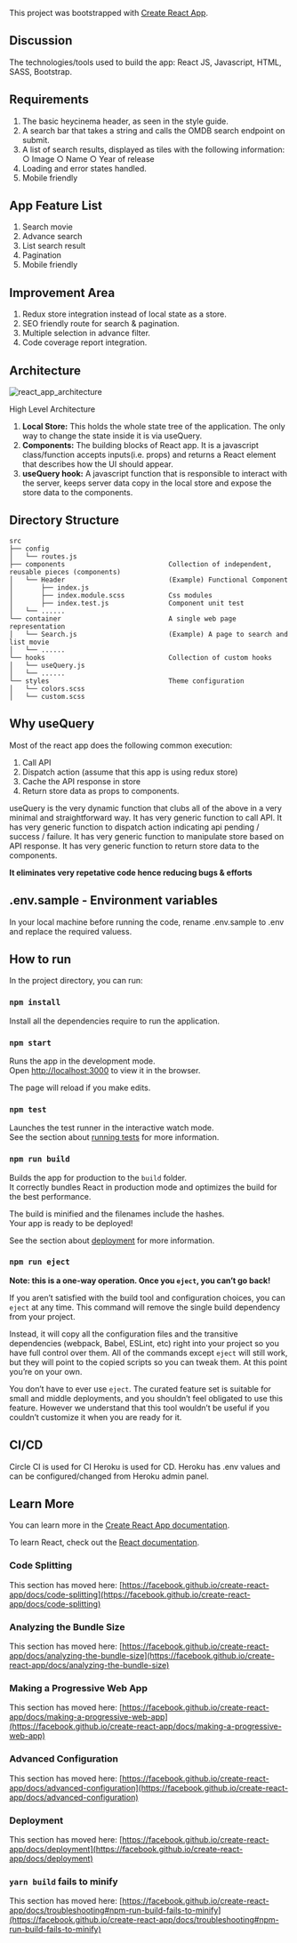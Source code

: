 This project was bootstrapped with [Create React App](https://github.com/facebook/create-react-app).

## Discussion

The technologies/tools used to build the app: React JS, Javascript, HTML, SASS, Bootstrap.

## Requirements

1. The basic ​heycinema​ ​header, as seen in the style guide.
2. A ​search bar​ that takes a string and calls the OMDB search endpoint on submit.
3. A list of ​search results​, displayed as ​tiles​ with the following information: ○ Image ○ Name ○ Year of release
4. Loading and error states handled.
5. Mobile friendly

## App Feature List

1. Search movie
2. Advance search
3. List search result
4. Pagination
5. Mobile friendly

## Improvement Area

1. Redux store integration instead of local state as a store.
2. SEO friendly route for search & pagination.
3. Multiple selection in advance filter.
4. Code coverage report integration.

## Architecture

![react_app_architecture](https://user-images.githubusercontent.com/4952523/74857238-6c305600-5369-11ea-8b36-4a4c062ce3f3.jpg)

High Level Architecture

1. **Local Store:** This holds the whole state tree of the application. The only way to change the state inside it is via useQuery.
2. **Components:** The building blocks of React app. It is a javascript class/function accepts inputs(i.e. props) and returns a React element that describes how the UI should appear.
3. **useQuery hook:** A javascript function that is responsible to interact with the server, keeps server data copy in the local store and expose the store data to the components.

## Directory Structure

```
src
├── config
│   └── routes.js
├── components                          Collection of independent, reusable pieces (components)
│   └── Header                          (Example) Functional Component                                                    
│       ├── index.js                                                     
│       ├── index.module.scss           Css modules                                                    
│       ├── index.test.js               Component unit test   
│   └── ......  
└── container                           A single web page representation
│   └── Search.js                       (Example) A page to search and list movie 
│   └── ......                       
└── hooks                               Collection of custom hooks
│   └── useQuery.js 
│   └── ......     
└── styles                              Theme configuration
│   └── colors.scss 
│   └── custom.scss                         
```

## Why useQuery

Most of the react app does the following common execution:
1. Call API
2. Dispatch action (assume that this app is using redux store)
3. Cache the API response in store
4. Return store data as props to components.

useQuery is the very dynamic function that clubs all of the above in a very minimal and straightforward way.
It has very generic function to call API.
It has very generic function to dispatch action indicating api pending / success / failure.
It has very generic function to manipulate store based on API response.
It has very generic function to return store data to the components.

**It eliminates very repetative code hence reducing bugs & efforts**

## .env.sample - Environment variables

In your local machine before running the code, rename .env.sample to .env and replace the required valuess.

## How to run

In the project directory, you can run:

### `npm install`

Install all the dependencies require to run the application.

### `npm start`

Runs the app in the development mode.<br />
Open [http://localhost:3000](http://localhost:3000) to view it in the browser.

The page will reload if you make edits.

### `npm test`

Launches the test runner in the interactive watch mode.<br />
See the section about [running tests](https://facebook.github.io/create-react-app/docs/running-tests) for more information.

### `npm run build`

Builds the app for production to the `build` folder.<br />
It correctly bundles React in production mode and optimizes the build for the best performance.

The build is minified and the filenames include the hashes.<br />
Your app is ready to be deployed!

See the section about [deployment](https://facebook.github.io/create-react-app/docs/deployment) for more information.

### `npm run eject`

**Note: this is a one-way operation. Once you `eject`, you can’t go back!**

If you aren’t satisfied with the build tool and configuration choices, you can `eject` at any time. This command will remove the single build dependency from your project.

Instead, it will copy all the configuration files and the transitive dependencies (webpack, Babel, ESLint, etc) right into your project so you have full control over them. All of the commands except `eject` will still work, but they will point to the copied scripts so you can tweak them. At this point you’re on your own.

You don’t have to ever use `eject`. The curated feature set is suitable for small and middle deployments, and you shouldn’t feel obligated to use this feature. However we understand that this tool wouldn’t be useful if you couldn’t customize it when you are ready for it.

## CI/CD

Circle CI is used for CI
Heroku is used for CD. Heroku has .env values and can be configured/changed from Heroku admin panel.

## Learn More

You can learn more in the [Create React App documentation](https://facebook.github.io/create-react-app/docs/getting-started).

To learn React, check out the [React documentation](https://reactjs.org/).

### Code Splitting

This section has moved here: [https://facebook.github.io/create-react-app/docs/code-splitting](https://facebook.github.io/create-react-app/docs/code-splitting)

### Analyzing the Bundle Size

This section has moved here: [https://facebook.github.io/create-react-app/docs/analyzing-the-bundle-size](https://facebook.github.io/create-react-app/docs/analyzing-the-bundle-size)

### Making a Progressive Web App

This section has moved here: [https://facebook.github.io/create-react-app/docs/making-a-progressive-web-app](https://facebook.github.io/create-react-app/docs/making-a-progressive-web-app)

### Advanced Configuration

This section has moved here: [https://facebook.github.io/create-react-app/docs/advanced-configuration](https://facebook.github.io/create-react-app/docs/advanced-configuration)

### Deployment

This section has moved here: [https://facebook.github.io/create-react-app/docs/deployment](https://facebook.github.io/create-react-app/docs/deployment)

### `yarn build` fails to minify

This section has moved here: [https://facebook.github.io/create-react-app/docs/troubleshooting#npm-run-build-fails-to-minify](https://facebook.github.io/create-react-app/docs/troubleshooting#npm-run-build-fails-to-minify)
